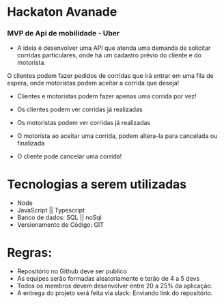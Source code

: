 # Hackaton Avanade 

### MVP de Api de mobilidade - Uber 

- A ideia é desenvolver uma API que atenda uma demanda de solicitar corridas particulares, 
onde há um cadastro prévio do cliente e do motorista. 

O clientes podem fazer pedidos de corridas que irá entrar em uma fila de espera, 
onde motoristas podem aceitar a corrida que deseja! 

- Clientes e motoristas podem fazer apenas uma corrida por vez! 

- Os clientes podem ver corridas já realizadas 

- Os motoristas podem ver corridas já realizadas 

- O motorista ao aceitar uma corrida, podem altera-la para cancelada ou finalizada 

- O cliente pode cancelar uma corrida! 

# Tecnologias a serem utilizadas 
- Node 
- JavaScript || Typescript 
- Banco de dados: SQL || noSql 
- Versionamento de Código: GIT 

# Regras: 
- Repositório no Github deve ser publico 
- As equipes serão formadas aleatoriamente e terão de 4 a 5 devs 
- Todos os membros devem desenvolver entre 20 a 25% da aplicação. 
- A entrega do projeto será feita via slack: Enviando link do repositório. 